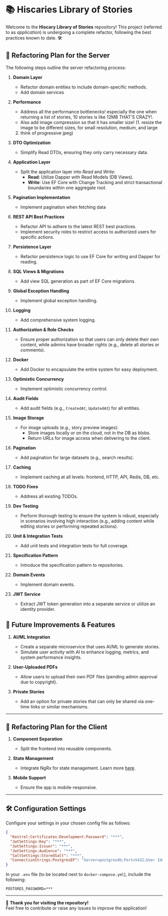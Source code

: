 # 📚 Hiscaries Library of Stories
Welcome to the **Hiscary Library of Stories** repository! This project (referred to as *application*) is undergoing a complete refactor, following the best practices known to date. 🛠️

## 🚀 Refactoring Plan for the Server
The following steps outline the server refactoring process:

1. **Domain Layer**  
   - Refactor domain entities to include domain-specific methods.
   - Add domain services

2. **Performance**  
   - Address all the performance bottlenecks! especially the one when returning a list of stories, 10 stories is like 12MB THAT'S CRAZY!.
   - Also add image compression so that it has smaller size!
   (1. resize the image to be different sizes, for small resolution, medium, and large
    2. think of progressive jpeg)

5. **DTO Optimization**  
   - Simplify Read DTOs, ensuring they only carry necessary data.
  
6. **Application Layer**  
   - Split the application layer into *Read* and *Write*:  
     - **Read**: Utilize Dapper with Read Models (DB Views).  
     - **Write**: Use EF Core with Change Tracking and strict transactional boundaries within one aggregate root.
  
7. **Pagination Implementation**  
   - Implement pagination when fetching data
  
8. **REST API Best Practices**  
   - Refactor API to adhere to the latest REST best practices.  
   - Implement security roles to restrict access to authorized users for specific actions.

9. **Persistence Layer**  
   - Refactor persistence logic to use EF Core for writing and Dapper for reading.

10. **SQL Views & Migrations**  
    - Add view SQL generation as part of EF Core migrations.

11. **Global Exception Handling**  
    - Implement global exception handling.

12. **Logging**  
    - Add comprehensive system logging.

13. **Authorization & Role Checks**  
    - Ensure proper authorization so that users can only delete their own content, while admins have broader rights (e.g., delete all stories or comments).

14. **Docker**  
    - Add Docker to encapsulate the entire system for easy deployment.

15. **Optimistic Concurrency**  
    - Implement optimistic concurrency control.

16. **Audit Fields**  
    - Add audit fields (e.g., `CreatedAt`, `UpdatedAt`) for all entities.

17. **Image Storage**  
    - For image uploads (e.g., story preview images):  
      - Store images locally or on the cloud, not in the DB as blobs.  
      - Return URLs for image access when delivering to the client.

18. **Pagination**  
    - Add pagination for large datasets (e.g., search results).

19. **Caching**  
    - Implement caching at all levels: frontend, HTTP, API, Redis, DB, etc.

20. **TODO Fixes**  
    - Address all existing TODOs.

21. **Dev Testing**  
    - Perform thorough testing to ensure the system is robust, especially in scenarios involving high interaction (e.g., adding content while editing stories or performing repeated actions).

22. **Unit & Integration Tests**  
    - Add unit tests and integration tests for full coverage.

23. **Specification Pattern**  
    - Introduce the specification pattern to repositories.

24. **Domain Events**  
    - Implement domain events.

25. **JWT Service**  
    - Extract JWT token generation into a separate service or utilize an identity provider.

## 🌟 Future Improvements & Features
1. **AI/ML Integration**  
   - Create a separate microservice that uses AI/ML to generate stories.  
   - Simulate user activity with AI to enhance logging, metrics, and system performance insights.

2. **User-Uploaded PDFs**  
   - Allow users to upload their own PDF files (pending admin approval due to copyright).

3. **Private Stories**  
   - Add an option for private stories that can only be shared via one-time links or similar mechanisms.

---

## 🎨 Refactoring Plan for the Client
1. **Component Separation**  
   - Split the frontend into reusable components.

2. **State Management**  
   - Integrate NgRx for state management. Learn more [here](https://ngrx.io/guide/store).

3. **Mobile Support**  
   - Ensure the app is mobile-responsive.

---

## 🛠️ Configuration Settings
Configure your settings in your chosen config file as follows:

```json
{
  "Kestrel:Certificates:Development:Password": "***",
  "JwtSettings:Key": "***",
  "JwtSettings:Issuer": "***",
  "JwtSettings:Audience": "***",
  "SaltSettings:StoredSalt": "***",
  "ConnectionStrings:PostgresEF": "Server=postgresdb;Port=5432;User Id=postgres;Password=***;Database=hiscarydbef;Include Error Detail=true;"
}
```

In your `.env` file (to be located next to `docker-compose.yml`), include the following:
```
POSTGRES_PASSWORD=***
```

---

🎉 **Thank you for visiting the repository!**  
Feel free to contribute or raise any issues to improve the application!